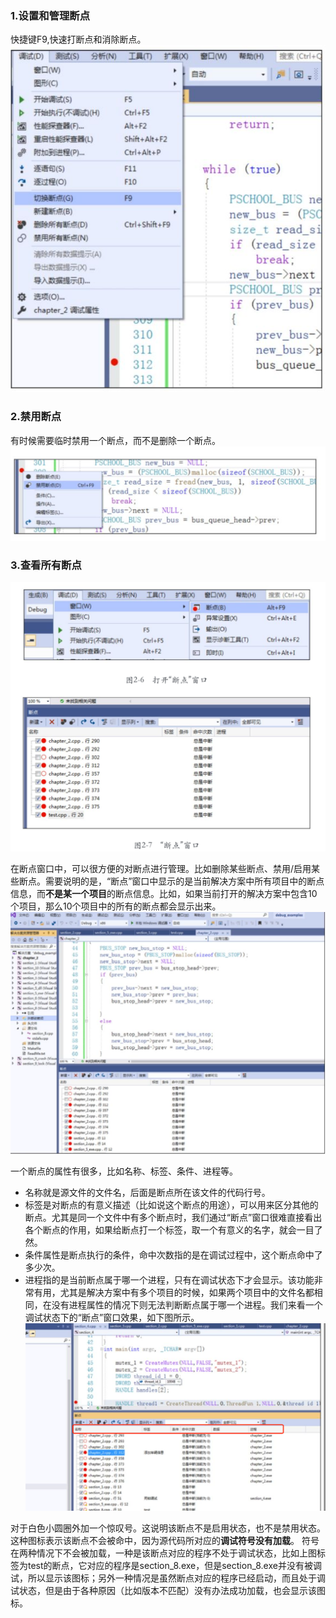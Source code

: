 ### 1.设置和管理断点
快捷键F9,快速打断点和消除断点。
![](assets/markdown-img-paste-20210704163640387.png)


### 2.禁用断点
有时候需要临时禁用一个断点，而不是删除一个断点。
![](assets/markdown-img-paste-20210704163720908.png)

### 3.查看所有断点
![](assets/markdown-img-paste-20210704163927738.png)

在断点窗口中，可以很方便的对断点进行管理。比如删除某些断点、禁用/启用某些断点。需要说明的是，“断点”窗口中显示的是当前解决方案中所有项目中的断点信息，而**不是某一个项目**的断点信息。比如，如果当前打开的解决方案中包含10个项目，那么10个项目中的所有的断点都会显示出来。
![](assets/markdown-img-paste-20210704222533564.png)

一个断点的属性有很多，比如名称、标签、条件、进程等。
* 名称就是源文件的文件名，后面是断点所在该文件的代码行号。
* 标签是对断点的有意义描述（比如说这个断点的用途），可以用来区分其他的断点。尤其是同一个文件中有多个断点时，我们通过“断点”窗口很难直接看出各个断点的作用，如果给断点打一个标签，取一个有意义的名字，就会一目了然。
* 条件属性是断点执行的条件，命中次数指的是在调试过程中，这个断点命中了多少次。
* 进程指的是当前断点属于哪一个进程，只有在调试状态下才会显示。该功能非常有用，尤其是解决方案中有多个项目的时候，如果两个项目中的文件名都相同，在没有进程属性的情况下则无法判断断点属于哪一个进程。我们来看一个调试状态下的“断点”窗口效果，如下图所示。
![](assets/markdown-img-paste-20210704222727489.png)

对于白色小圆圈外加一个惊叹号。这说明该断点不是启用状态，也不是禁用状态。
这种图标表示该断点不会被命中，因为源代码所对应的**调试符号没有加载**。
符号在两种情况下不会被加载，一种是该断点对应的程序不处于调试状态，比如上图标签为test的断点，它对应的程序是section_8.exe，但是section_8.exe并没有被调试，所以显示该图标；另外一种情况是虽然断点对应的程序已经启动，而且处于调试状态，但是由于各种原因（比如版本不匹配）没有办法成功加载，也会显示该图标。
